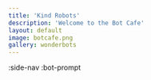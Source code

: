 ```yaml
---
title: 'Kind Robots'
description: 'Welcome to the Bot Cafe'
layout: default
image: botcafe.png
gallery: wonderbots
---
```


:side-nav
:bot-prompt
